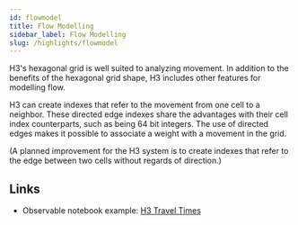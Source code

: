 ```yaml
---
id: flowmodel
title: Flow Modelling
sidebar_label: Flow Modelling
slug: /highlights/flowmodel
---
```


H3's hexagonal grid is well suited to analyzing movement. In addition to the benefits of the hexagonal grid shape, H3 includes other features for modelling flow.

H3 can create indexes that refer to the movement from one cell to a neighbor. These directed edge indexes share the advantages with their cell index counterparts, such as being 64 bit integers. The use of directed edges makes it possible to associate a weight with a movement in the grid.

(A planned improvement for the H3 system is to create indexes that refer to the edge between two cells without regards of direction.)

## Links

* Observable notebook example: [H3 Travel Times](https://observablehq.com/@nrabinowitz/h3-travel-times)
